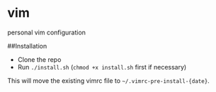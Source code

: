 vim
===

personal vim configuration

##Installation

* Clone the repo
* Run `./install.sh` (`chmod +x install.sh` first if necessary)

This will move the existing vimrc file to `~/.vimrc-pre-install-{date}`.


